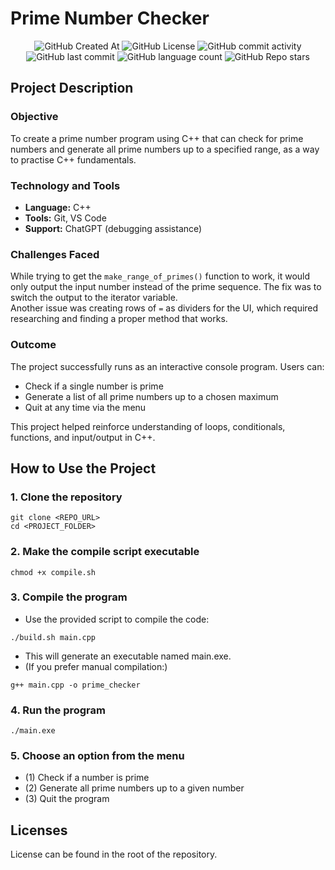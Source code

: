 # Prime Number Checker

<div align="center">

<img alt="GitHub Created At" src="https://img.shields.io/github/created-at/KieranPritchard/Prime-Number-Checker">

<img alt="GitHub License" src="https://img.shields.io/github/license/KieranPritchard/Prime-Number-Checker">

<img alt="GitHub commit activity" src="https://img.shields.io/github/commit-activity/t/KieranPritchard/Prime-Number-Checker">

<img alt="GitHub last commit" src="https://img.shields.io/github/last-commit/KieranPritchard/Prime-Number-Checker">

<img alt="GitHub language count" src="https://img.shields.io/github/languages/count/KieranPritchard/Prime-Number-Checker">

<img alt="GitHub Repo stars" src="https://img.shields.io/github/stars/KieranPritchard/Prime-Number-Checker">

</div>

## Project Description

### Objective

To create a prime number program using C++ that can check for prime numbers and generate all prime numbers up to a specified range, as a way to practise C++ fundamentals.

### Technology and Tools
- **Language:** C++  
- **Tools:** Git, VS Code  
- **Support:** ChatGPT (debugging assistance)  

### Challenges Faced

While trying to get the `make_range_of_primes()` function to work, it would only output the input number instead of the prime sequence. The fix was to switch the output to the iterator variable.  
Another issue was creating rows of `=` as dividers for the UI, which required researching and finding a proper method that works.

### Outcome

The project successfully runs as an interactive console program. Users can:
- Check if a single number is prime  
- Generate a list of all prime numbers up to a chosen maximum  
- Quit at any time via the menu  

This project helped reinforce understanding of loops, conditionals, functions, and input/output in C++.  


## How to Use the Project

### 1. Clone the repository
```
git clone <REPO_URL>
cd <PROJECT_FOLDER>
```
### 2. Make the compile script executable
```
chmod +x compile.sh
```
### 3. Compile the program
* Use the provided script to compile the code:
```
./build.sh main.cpp
```
* This will generate an executable named main.exe.
* (If you prefer manual compilation:)
```
g++ main.cpp -o prime_checker
```
### 4. Run the program
```
./main.exe
```
### 5. Choose an option from the menu
* (1) Check if a number is prime
* (2) Generate all prime numbers up to a given number
* (3) Quit the program

## Licenses
License can be found in the root of the repository.
